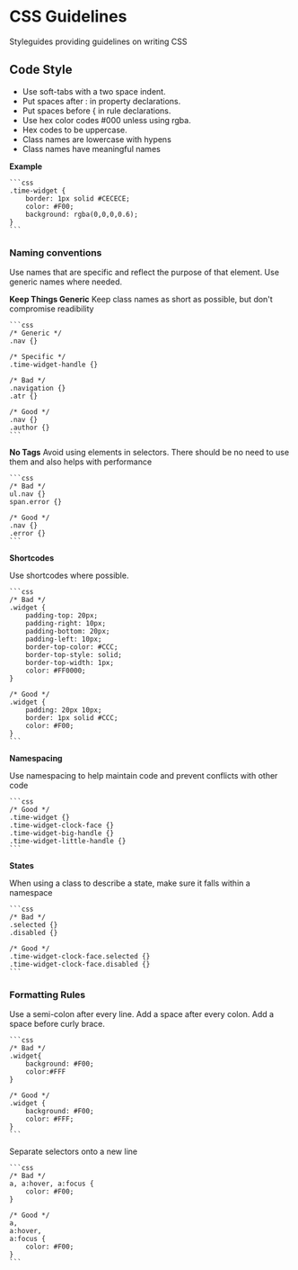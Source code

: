 CSS Guidelines
==============

Styleguides providing guidelines on writing CSS

## Code Style

* Use soft-tabs with a two space indent.
* Put spaces after : in property declarations.
* Put spaces before { in rule declarations.
* Use hex color codes #000 unless using rgba.
* Hex codes to be uppercase.
* Class names are lowercase with hypens
* Class names have meaningful names

**Example**

	```css
	.time-widget {
		border: 1px solid #CECECE;
		color: #F00;
		background: rgba(0,0,0,0.6);
	}
	```

### Naming conventions

Use names that are specific and reflect the purpose of that element. Use generic names where needed.

**Keep Things Generic**
Keep class names as short as possible, but don't compromise readibility

	```css
	/* Generic */
	.nav {}

	/* Specific */
	.time-widget-handle {}

	/* Bad */
	.navigation {}
	.atr {}

	/* Good */
	.nav {}
	.author {}
	```

**No Tags**
Avoid using elements in selectors. There should be no need to use them and also helps with performance

	```css
	/* Bad */
	ul.nav {}
	span.error {}

	/* Good */
	.nav {}
	.error {}
	```

**Shortcodes**

Use shortcodes where possible.

	```css
	/* Bad */
	.widget {
		padding-top: 20px;
		padding-right: 10px;
		padding-bottom: 20px;
		padding-left: 10px;
		border-top-color: #CCC;
		border-top-style: solid;
		border-top-width: 1px;
		color: #FF0000;
	}

	/* Good */
	.widget {
		padding: 20px 10px;
		border: 1px solid #CCC;
		color: #F00;
	}
	```

**Namespacing**

Use namespacing to help maintain code and prevent conflicts with other code

	```css
	/* Good */
	.time-widget {}
	.time-widget-clock-face {}
	.time-widget-big-handle {}
	.time-widget-little-handle {}
	```

**States**

When using a class to describe a state, make sure it falls within a namespace

	```css
	/* Bad */
	.selected {}
	.disabled {}

	/* Good */
	.time-widget-clock-face.selected {}
	.time-widget-clock-face.disabled {}
	```


### Formatting Rules

Use a semi-colon after every line. Add a space after every colon. Add a space before curly brace.

	```css
	/* Bad */
	.widget{
		background: #F00;
		color:#FFF
	}

	/* Good */
	.widget {
		background: #F00;
		color: #FFF;
	}
	```

Separate selectors onto a new line

	```css
	/* Bad */
	a, a:hover, a:focus {
		color: #F00;
	}

	/* Good */
	a,
	a:hover,
	a:focus {
		color: #F00;
	}
	```